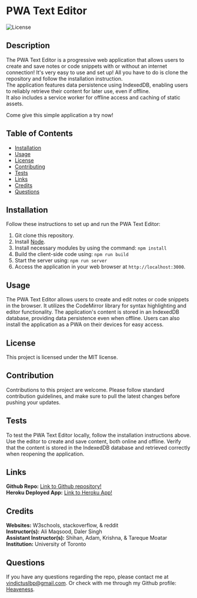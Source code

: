 # PWA Text Editor

![License](https://img.shields.io/badge/license-MIT-brightgreen.svg)

## Description

The PWA Text Editor is a progressive web application that allows users to create and save notes or code snippets with or without an internet <br> connection! It's very easy to use and set up! All you have to do is clone the repository and follow the installation instruction. <br>
The application features data persistence using IndexedDB, enabling users to reliably retrieve their content for later use, even if offline. <br>
It also includes a service worker for offline access and caching of static assets. <br>

Come give this simple application a try now! <br>

## Table of Contents
- [Installation](#installation)
- [Usage](#usage)
- [License](#license)
- [Contributing](#contribution)
- [Tests](#tests)
- [Links](#links)
- [Credits](#credits)
- [Questions](#questions)
  
## Installation
Follow these instructions to set up and run the PWA Text Editor: <br>
1. Git clone this repository. <br>
2. Install [Node](https://nodejs.org/en). <br>
3. Install necessary modules by using the command: `npm install` <br>
4. Build the client-side code using: `npm run build` <br>
5. Start the server using: `npm run server` <br>
6. Access the application in your web browser at `http://localhost:3000`.

## Usage
The PWA Text Editor allows users to create and edit notes or code snippets in the browser. It utilizes the CodeMirror library for syntax highlighting and editor functionality. The application's content is stored in an IndexedDB database, providing data persistence even when offline. Users can also install the application as a PWA on their devices for easy access.

## License
This project is licensed under the MIT license.
  
## Contribution
Contributions to this project are welcome. Please follow standard contribution guidelines, and make sure to pull the latest changes before pushing your updates.

## Tests
To test the PWA Text Editor locally, follow the installation instructions above. Use the editor to create and save content, both online and offline. Verify that the content is stored in the IndexedDB database and retrieved correctly when reopening the application.

## Links
**Github Repo:** [Link to Github repository!](https://github.com/Heaveness/PWA-Text-Editor) <br>
**Heroku Deployed App:** [Link to Heroku App!](https://pwa-text-editor-heaveness-b26be0085d4a.herokuapp.com/) <br>

## Credits
**Websites:** W3schools, stackoverflow, & reddit <br>
**Instructor(s):** Ali Maqsood, Daler Singh <br>
**Assistant Instructor(s):** Shihan, Adam, Krishna, & Tareque Moatar <br>
**Institution:** University of Toronto <br>

## Questions
If you have any questions regarding the repo, please contact me at vindictuslbp@gmail.com. Or check with me through my Github profile: [Heaveness](https://github.com/Heaveness).